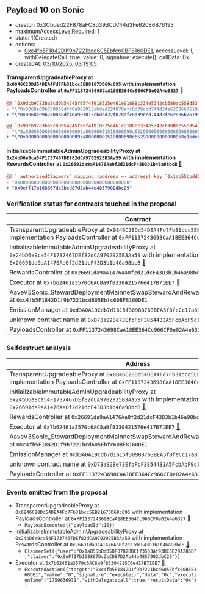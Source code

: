## Payload 10 on Sonic

- creator: 0x3Cbded22F878aFC8d39dCD744d3Fe62086B76193
- maximumAccessLevelRequired: 1
- state: 1(Created)
- actions:
  - [0xc4fb5F1842D1f9b7221bcd605Ebfc60BF8160DE1](https://sonicscan.org/address/0xc4fb5F1842D1f9b7221bcd605Ebfc60BF8160DE1), accessLevel: 1, withDelegateCall: true, value: 0, signature: execute(), callData: 0x
- createdAt: [03/10/2025, 03:19:05](https://sonicscan.org/tx/0x2fd0f364abe2a31b0ab2310bc7185b1eb831fc802317b8e51ea7ac0ec4b59daf)

#### TransparentUpgradeableProxy at `0x0846C28Dd54DEA4Fd7Fb31bcc5EB81673D68c695` with implementation PayloadsController at `0xFF1137243698CaA18EE364Cc966CF0e02A4e6327` [:ghost:](https://github.com/bgd-labs/aave-address-book  "GovernanceV3Sonic.PAYLOADS_CONTROLLER")

```diff
@@ `0x9dcb9783ba5cd0b54745f65f4f918525e461e91888c334e5342cb380ac558d53` raw  @@
- "\"0x0068e09b750068df40a902013cbded22f878afc8d39dcd744d3fe62086b76193\""
+ "\"0x0068e09b750068df40a903013cbded22f878afc8d39dcd744d3fe62086b76193\""

@@ `0x9dcb9783ba5cd0b54745f65f4f918525e461e91888c334e5342cb380ac558d54` raw  @@
- "\"0x000000000000000000093a80000001518000690d652900000000000000000000\""
+ "\"0x000000000000000000093a80000001518000690d652900000000000068e1edeb\""

```
#### InitializableImmutableAdminUpgradeabilityProxy at `0x24bD6e9ca54F1737467DEf82dCA9702925B3Aa59` with implementation RewardsController at `0x26691da9aA1476Aa0f2d21dcF43D3b1b46a98bcB` [:ghost:](https://github.com/bgd-labs/aave-address-book  "AaveV3Sonic.DEFAULT_INCENTIVES_CONTROLLER")

```diff
@@ `_authorizedClaimers` mapping (address => address) key `0x1ab55bbdd5df0782bbcf73553af93bc6b29a286b` @@
- "0x0000000000000000000000000000000000000000"
+ "0x9eff17b168867dc2bcd87d2ab44e4857902dbc29"

```
### Verification status for contracts touched in the proposal

| Contract | Status |
|---------|------------|
| TransparentUpgradeableProxy at `0x0846C28Dd54DEA4Fd7Fb31bcc5EB81673D68c695` with implementation PayloadsController at `0xFF1137243698CaA18EE364Cc966CF0e02A4e6327` [:ghost:](https://github.com/bgd-labs/aave-address-book  "GovernanceV3Sonic.PAYLOADS_CONTROLLER") | Contract |
| InitializableImmutableAdminUpgradeabilityProxy at `0x24bD6e9ca54F1737467DEf82dCA9702925B3Aa59` with implementation RewardsController at `0x26691da9aA1476Aa0f2d21dcF43D3b1b46a98bcB` [:ghost:](https://github.com/bgd-labs/aave-address-book  "AaveV3Sonic.DEFAULT_INCENTIVES_CONTROLLER") | Contract |
| RewardsController at `0x26691da9aA1476Aa0f2d21dcF43D3b1b46a98bcB` | Contract |
| Executor at `0x7b62461a3570c6AC8a9f8330421576e417B71EE7` [:ghost:](https://github.com/bgd-labs/aave-address-book  "AaveV3Sonic.ACL_ADMIN") | Contract |
| AaveV3Sonic_StewardDeploymentMainnetSwapStewardAndRewardsSteward_20250821 at `0xc4fb5F1842D1f9b7221bcd605Ebfc60BF8160DE1` | Contract |
| EmissionManager at `0xd3A0A19Cdb7d1615f30988763BEA5f8feCc17a87` [:ghost:](https://github.com/bgd-labs/aave-address-book  "AaveV3Sonic.EMISSION_MANAGER") | Contract |
| unknown contract name at `0xD73a92Be73EfbFcF3854433A5FcbAbF9c1316073` | EOA |
| PayloadsController at `0xFF1137243698CaA18EE364Cc966CF0e02A4e6327` | Contract |

### Selfdestruct analysis

| Address | Result |
|---------|------------|
| TransparentUpgradeableProxy at `0x0846C28Dd54DEA4Fd7Fb31bcc5EB81673D68c695` with implementation PayloadsController at `0xFF1137243698CaA18EE364Cc966CF0e02A4e6327` [:ghost:](https://github.com/bgd-labs/aave-address-book  "GovernanceV3Sonic.PAYLOADS_CONTROLLER") | DelegateCall |
| InitializableImmutableAdminUpgradeabilityProxy at `0x24bD6e9ca54F1737467DEf82dCA9702925B3Aa59` with implementation RewardsController at `0x26691da9aA1476Aa0f2d21dcF43D3b1b46a98bcB` [:ghost:](https://github.com/bgd-labs/aave-address-book  "AaveV3Sonic.DEFAULT_INCENTIVES_CONTROLLER") | DelegateCall |
| RewardsController at `0x26691da9aA1476Aa0f2d21dcF43D3b1b46a98bcB` | Safe |
| Executor at `0x7b62461a3570c6AC8a9f8330421576e417B71EE7` [:ghost:](https://github.com/bgd-labs/aave-address-book  "AaveV3Sonic.ACL_ADMIN") | DelegateCall |
| AaveV3Sonic_StewardDeploymentMainnetSwapStewardAndRewardsSteward_20250821 at `0xc4fb5F1842D1f9b7221bcd605Ebfc60BF8160DE1` | Safe |
| EmissionManager at `0xd3A0A19Cdb7d1615f30988763BEA5f8feCc17a87` [:ghost:](https://github.com/bgd-labs/aave-address-book  "AaveV3Sonic.EMISSION_MANAGER") | Safe |
| unknown contract name at `0xD73a92Be73EfbFcF3854433A5FcbAbF9c1316073` | EOA |
| PayloadsController at `0xFF1137243698CaA18EE364Cc966CF0e02A4e6327` | Safe |

### Events emitted from the proposal

- TransparentUpgradeableProxy at `0x0846C28Dd54DEA4Fd7Fb31bcc5EB81673D68c695` with implementation PayloadsController at `0xFF1137243698CaA18EE364Cc966CF0e02A4e6327` [:ghost:](https://github.com/bgd-labs/aave-address-book  "GovernanceV3Sonic.PAYLOADS_CONTROLLER")
  - `PayloadExecuted({"payloadId":10})`
- InitializableImmutableAdminUpgradeabilityProxy at `0x24bD6e9ca54F1737467DEf82dCA9702925B3Aa59` with implementation RewardsController at `0x26691da9aA1476Aa0f2d21dcF43D3b1b46a98bcB` [:ghost:](https://github.com/bgd-labs/aave-address-book  "AaveV3Sonic.DEFAULT_INCENTIVES_CONTROLLER")
  - `ClaimerSet({"user":"0x1aB55bBdD5DF0782BBCf73553Af93BC6B29A286B","claimer":"0x9eFf17b168867Dc2bCD87D2Ab44e4857902dbC29"})`
- Executor at `0x7b62461a3570c6AC8a9f8330421576e417B71EE7` [:ghost:](https://github.com/bgd-labs/aave-address-book  "AaveV3Sonic.ACL_ADMIN")
  - `ExecutedAction({"target":"0xc4fb5F1842D1f9b7221bcd605Ebfc60BF8160DE1","value":"0","signature":"execute()","data":"0x","executionTime":"1759636971","withDelegatecall":true,"resultData":"0x"})`
